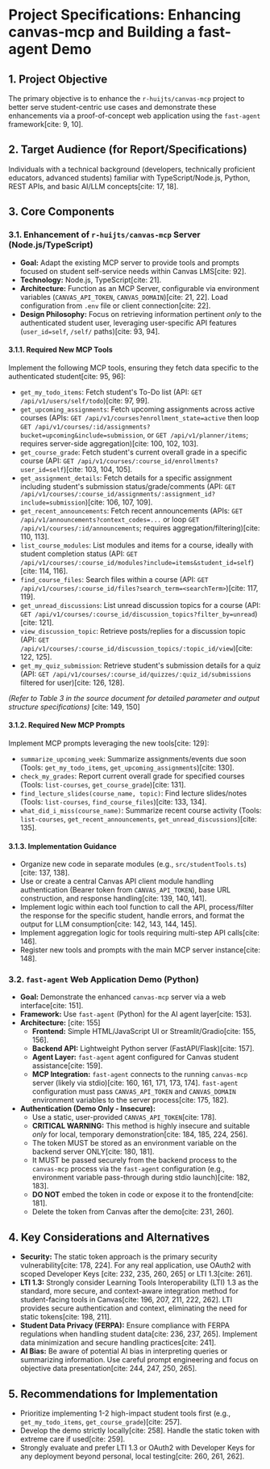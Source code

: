 # Project Specifications: Enhancing canvas-mcp and Building a fast-agent Demo

## 1. Project Objective

The primary objective is to enhance the `r-huijts/canvas-mcp` project to better serve student-centric use cases and demonstrate these enhancements via a proof-of-concept web application using the `fast-agent` framework[cite: 9, 10].

## 2. Target Audience (for Report/Specifications)

Individuals with a technical background (developers, technically proficient educators, advanced students) familiar with TypeScript/Node.js, Python, REST APIs, and basic AI/LLM concepts[cite: 17, 18].

## 3. Core Components

### 3.1. Enhancement of `r-huijts/canvas-mcp` Server (Node.js/TypeScript)

* **Goal:** Adapt the existing MCP server to provide tools and prompts focused on student self-service needs within Canvas LMS[cite: 92].
* **Technology:** Node.js, TypeScript[cite: 21].
* **Architecture:** Function as an MCP Server, configurable via environment variables (`CANVAS_API_TOKEN`, `CANVAS_DOMAIN`)[cite: 21, 22]. Load configuration from `.env` file or client connection[cite: 22].
* **Design Philosophy:** Focus on retrieving information pertinent *only* to the authenticated student user, leveraging user-specific API features (`user_id=self`, `/self/` paths)[cite: 93, 94].

#### 3.1.1. Required New MCP Tools

Implement the following MCP tools, ensuring they fetch data specific to the authenticated student[cite: 95, 96]:

* `get_my_todo_items`: Fetch student's To-Do list (API: `GET /api/v1/users/self/todo`)[cite: 97, 99].
* `get_upcoming_assignments`: Fetch upcoming assignments across active courses (APIs: `GET /api/v1/courses?enrollment_state=active` then loop `GET /api/v1/courses/:id/assignments?bucket=upcoming&include=submission`, or `GET /api/v1/planner/items`; requires server-side aggregation)[cite: 100, 102, 103].
* `get_course_grade`: Fetch student's current overall grade in a specific course (API: `GET /api/v1/courses/:course_id/enrollments?user_id=self`)[cite: 103, 104, 105].
* `get_assignment_details`: Fetch details for a specific assignment including student's submission status/grade/comments (API: `GET /api/v1/courses/:course_id/assignments/:assignment_id?include=submission`)[cite: 106, 107, 109].
* `get_recent_announcements`: Fetch recent announcements (APIs: `GET /api/v1/announcements?context_codes=...` or loop `GET /api/v1/courses/:id/announcements`; requires aggregation/filtering)[cite: 110, 113].
* `list_course_modules`: List modules and items for a course, ideally with student completion status (API: `GET /api/v1/courses/:course_id/modules?include=items&student_id=self`)[cite: 114, 116].
* `find_course_files`: Search files within a course (API: `GET /api/v1/courses/:course_id/files?search_term=<searchTerm>`)[cite: 117, 119].
* `get_unread_discussions`: List unread discussion topics for a course (API: `GET /api/v1/courses/:course_id/discussion_topics?filter_by=unread`)[cite: 121].
* `view_discussion_topic`: Retrieve posts/replies for a discussion topic (API: `GET /api/v1/courses/:course_id/discussion_topics/:topic_id/view`)[cite: 122, 125].
* `get_my_quiz_submission`: Retrieve student's submission details for a quiz (API: `GET /api/v1/courses/:course_id/quizzes/:quiz_id/submissions` filtered for user)[cite: 126, 128].

*(Refer to Table 3 in the source document for detailed parameter and output structure specifications)* [cite: 149, 150]

#### 3.1.2. Required New MCP Prompts

Implement MCP prompts leveraging the new tools[cite: 129]:

* `summarize_upcoming_week`: Summarize assignments/events due soon (Tools: `get_my_todo_items`, `get_upcoming_assignments`)[cite: 130].
* `check_my_grades`: Report current overall grade for specified courses (Tools: `list-courses`, `get_course_grade`)[cite: 131].
* `find_lecture_slides(course_name, topic)`: Find lecture slides/notes (Tools: `list-courses`, `find_course_files`)[cite: 133, 134].
* `what_did_i_miss(course_name)`: Summarize recent course activity (Tools: `list-courses`, `get_recent_announcements`, `get_unread_discussions`)[cite: 135].

#### 3.1.3. Implementation Guidance

* Organize new code in separate modules (e.g., `src/studentTools.ts`)[cite: 137, 138].
* Use or create a central Canvas API client module handling authentication (Bearer token from `CANVAS_API_TOKEN`), base URL construction, and response handling[cite: 139, 140, 141].
* Implement logic within each tool function to call the API, process/filter the response for the specific student, handle errors, and format the output for LLM consumption[cite: 142, 143, 144, 145].
* Implement aggregation logic for tools requiring multi-step API calls[cite: 146].
* Register new tools and prompts with the main MCP server instance[cite: 148].

### 3.2. `fast-agent` Web Application Demo (Python)

* **Goal:** Demonstrate the enhanced `canvas-mcp` server via a web interface[cite: 151].
* **Framework:** Use `fast-agent` (Python) for the AI agent layer[cite: 153].
* **Architecture:** [cite: 155]
    * **Frontend:** Simple HTML/JavaScript UI or Streamlit/Gradio[cite: 155, 156].
    * **Backend API:** Lightweight Python server (FastAPI/Flask)[cite: 157].
    * **Agent Layer:** `fast-agent` agent configured for Canvas student assistance[cite: 159].
    * **MCP Integration:** `fast-agent` connects to the running `canvas-mcp` server (likely via stdio)[cite: 160, 161, 171, 173, 174]. `fast-agent` configuration must pass `CANVAS_API_TOKEN` and `CANVAS_DOMAIN` environment variables to the server process[cite: 175, 182].
* **Authentication (Demo Only - Insecure):**
    * Use a static, user-provided `CANVAS_API_TOKEN`[cite: 178].
    * **CRITICAL WARNING:** This method is highly insecure and suitable *only* for local, temporary demonstration[cite: 184, 185, 224, 256].
    * The token MUST be stored as an environment variable on the backend server ONLY[cite: 180, 181].
    * It MUST be passed securely from the backend process to the `canvas-mcp` process via the `fast-agent` configuration (e.g., environment variable pass-through during stdio launch)[cite: 182, 183].
    * **DO NOT** embed the token in code or expose it to the frontend[cite: 181].
    * Delete the token from Canvas after the demo[cite: 231, 260].

## 4. Key Considerations and Alternatives

* **Security:** The static token approach is the primary security vulnerability[cite: 178, 224]. For any real application, use OAuth2 with scoped Developer Keys [cite: 232, 235, 260, 265] or LTI 1.3[cite: 261].
* **LTI 1.3:** Strongly consider Learning Tools Interoperability (LTI) 1.3 as the standard, more secure, and context-aware integration method for student-facing tools in Canvas[cite: 196, 207, 211, 222, 262]. LTI provides secure authentication and context, eliminating the need for static tokens[cite: 198, 211].
* **Student Data Privacy (FERPA):** Ensure compliance with FERPA regulations when handling student data[cite: 236, 237, 265]. Implement data minimization and secure handling practices[cite: 241].
* **AI Bias:** Be aware of potential AI bias in interpreting queries or summarizing information. Use careful prompt engineering and focus on objective data presentation[cite: 244, 247, 250, 265].

## 5. Recommendations for Implementation

* Prioritize implementing 1-2 high-impact student tools first (e.g., `get_my_todo_items`, `get_course_grade`)[cite: 257].
* Develop the demo strictly locally[cite: 258]. Handle the static token with extreme care if used[cite: 259].
* Strongly evaluate and prefer LTI 1.3 or OAuth2 with Developer Keys for any deployment beyond personal, local testing[cite: 260, 261, 262].